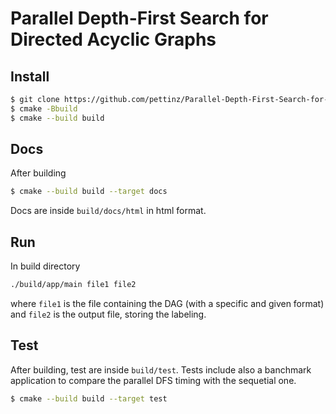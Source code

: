 # Parallel Depth-First Search for Directed Acyclic Graphs

## Install

```bash
$ git clone https://github.com/pettinz/Parallel-Depth-First-Search-for-DAG.git && cd Parallel-Depth-First-Search-for-DAG
$ cmake -Bbuild
$ cmake --build build
```

## Docs

After building

```bash
$ cmake --build build --target docs
```

Docs are inside `build/docs/html` in html format.

## Run

In build directory

```bash
./build/app/main file1 file2
```

where `file1` is the file containing the DAG (with a specific and given format) and `file2` is the output file, storing the labeling.

## Test

After building, test are inside `build/test`. Tests include also a banchmark application to compare the parallel DFS timing with the sequetial one.

```bash
$ cmake --build build --target test
```

